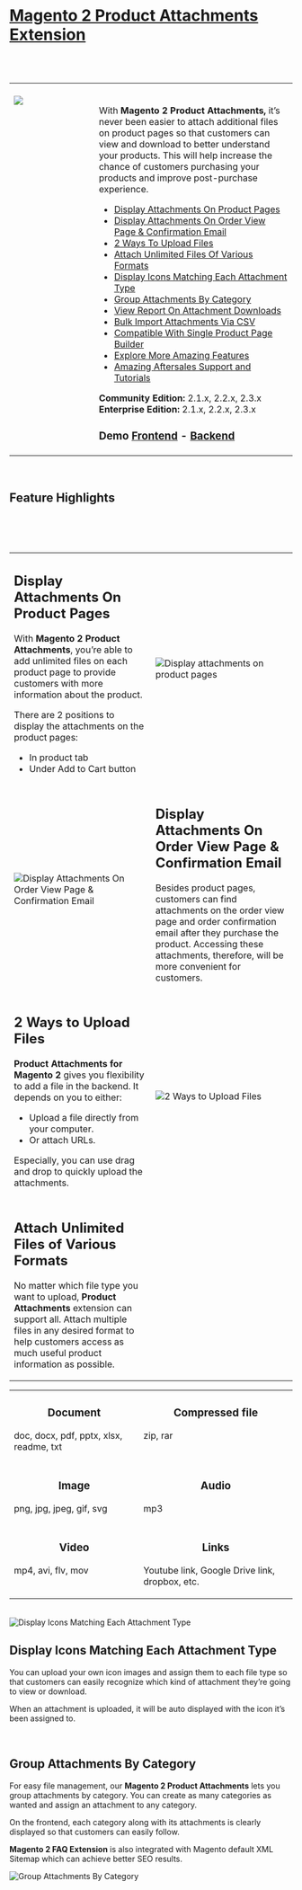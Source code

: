 <html>
    <h1><a href="https://www.magezon.com/magento-2-product-attachments.html">Magento 2 Product Attachments Extension</a></h1>
    <br/><br/>
    <table>
        <tr>
            <td width="30%" valign="top" style="border: none; ">
                <br><a href="https://www.magezon.com/magento-2-faq-extension.html"><img src="https://www.magezon.com/pub/media/catalog/product/cache/c56f5c50a53ae6d445bac4bece78644e/p/r/product-attachments-logo.png"/></a>
            </td>
            <td style="border:none;"></br>
                <div class="product attribute overview">
                    <div class="valune">
                        <p dir="ltr"><span>With </span><span><strong>Magento 2 Product Attachments,</strong> </span><span> it’s never been easier to attach additional files on product pages so that customers can view and download to better understand your products. This will help increase the chance of customers purchasing your products and improve post-purchase experience.</span></p>
                        <ul class="firebase-list">
                            <li><a href="#product-pages" title="Display Attachments On Product Pages">Display Attachments On Product Pages</a></li>
                            <li><a href="#order" title="Display Attachments On Order View Page & Confirmation Email">Display Attachments On Order View Page & Confirmation Email</a></li>
                            <li><a href="#type-upload" title="2 Ways To Upload Files">2 Ways To Upload Files</a></li>
                            <li><a href="#unlimited-formats" title="Attach Unlimited Files Of Various Formats">Attach Unlimited Files Of Various Formats</a></li>
                            <li><a href="#icons" title="Display Icons Matching Each Attachment Type">Display Icons Matching Each Attachment Type</a></li>
                            <li><a href="#category" title="Group Attachments By Category">Group Attachments By Category</a></li>
                            <li><a href="#" title="View Report On Attachment Downloads">View Report On Attachment Downloads</a></li>
                            <li><a href="#" title="Bulk Import Attachments Via CSV">Bulk Import Attachments Via CSV</a></li>
                            <li><a href="#" title="Compatible With Single Product Page Builder">Compatible With Single Product Page Builder</a></li>
                            <li><a href="#" title="Explore More Amazing Features">Explore More Amazing Features</a></li>
                            <li><a href="#" title="Amazing Aftersales Support and Tutorials">Amazing Aftersales Support and Tutorials</a></li>
                        </ul>
                    </div>
                </div>
                <div>
                    <span><b>Community Edition:</b>&nbsp;2.1.x, 2.2.x, 2.3.x
                    <br><b>Enterprise Edition:</b>&nbsp;2.1.x, 2.2.x, 2.3.x</span>
                </div>
                <div>
                    <h3>
                        <a/>Demo
                        <a href="https://demo.magezon.com/productattachments/autologin/frontend?r=radiant-tee.html" rel="nofollow">Frontend</a> - <a href="https://demo.magezon.com/productattachments/autologin/backend?r=productattachments/files" rel="nofollow">Backend</a>
                    </h3>
                </div>
            </td>
        </tr>
    </table>
    <br/>
    <div>
        <h2>Feature Highlights</h2>
        <table>
            <tbody>
                <tr id="product-pages">
                    <td width="50%">
                        <h2>Display Attachments On Product Pages</h2>
                      <p>With <b>Magento 2 Product Attachments</b>, you’re able to add unlimited files on each product page to provide customers with more information about the product.</p>
                        <p>There are 2 positions to display the attachments on the product pages:</p>
                         <ul class="firebase-list">
                            <li><span>In product tab</span></li>
                           <li><span>Under Add to Cart button</span></li>
                        </ul>
                    </td>
                     <td width="50%">
                        <img src="https://www.magezon.com/pub/media/product-attachments/display-attachments-on-product-pages.gif" alt="Display attachments on product pages" title="Display attachments on product pages"/>
                     </td>
                </tr>
                <br/>
                <tr id="order">
                    <td width="50%">
                        <img src="https://www.magezon.com/pub/media/product-attachments/display-attachments-on-order-view-page-_-order-confirmation-email.gif" alt="Display Attachments On Order View Page & Confirmation Email" title="Display Attachments On Order View Page & Confirmation Email">
                    </td>
                    <td>
                        <h2>Display Attachments On Order View Page & Confirmation Email</h2>
                        <p>Besides product pages, customers can find attachments on the order view page and order confirmation email after they purchase the product. Accessing these attachments, therefore, will be more convenient for customers. </p>
                    </td>
                </tr>
                <br/>
              <tr id="type-upload">
                    <td>
                        <h2>2 Ways to Upload Files</h2>
                      <p><b>Product Attachments for Magento 2</b> gives you flexibility to add a file in the backend. It depends on you to either: </p>
                       <ul class="firebase-list">
                            <li><span>Upload a file directly from your computer.</span></li>
                           <li><span>Or attach URLs.</span></li>
                        </ul>
                      <p>Especially, you can use drag and drop to quickly upload the attachments. </p>
                    </td>
                  <td width="50%">
                        <img src="https://www.magezon.com/pub/media/product-attachments/2-ways-to-attach-files.gif" alt="2 Ways to Upload Files" title="2 Ways to Upload Files">
                    </td>
                </tr>
                <br/>
                <tr id="unlimited-formats">
                    <tr>
                <td>
                        <h2>Attach Unlimited Files of Various Formats</h2>
                      <p>No matter which file type you want to upload, <b>Product Attachments</b> extension can support all. Attach multiple files in any desired format to help customers access as much useful product information as possible. </p>
                    </td>
                </tr>    
                    <tr>
                        <table>
                        <tbody>
                            <tr>                                                   
                                <td valign="top">
                                    <div>
                                        <p align="center">
                                        <h3 align="center"> Document </h3>
                                        </p>
                                    <p>doc, docx, pdf, pptx, xlsx, readme, txt</p>
                                    </div>
                                </td>
                                <td valign="top">
                                    <div>
                                        <p align="center">
                                        <h3 align="center"> Compressed file </h3>
                                        </p>
                                    <p>zip, rar</p>
                                    </div>
                                </td>
                            </tr>
                            <tr>                                                   
                                <td valign="top">
                                    <div>
                                        <p align="center">
                                        <h3 align="center"> Image </h3>
                                        </p>
                                    <p>png, jpg, jpeg, gif, svg</p>
                                    </div>
                                </td>
                                <td valign="top">
                                    <div>
                                        <p align="center">
                                        <h3 align="center"> Audio </h3>
                                        </p>
                                    <p>mp3</p>
                                    </div>
                                </td>
                            </tr>
                            <tr>                                                   
                                <td valign="top">
                                    <div>
                                        <p align="center">
                                        <h3 align="center"> Video </h3>
                                        </p>
                                    <p>mp4, avi, flv, mov</p>
                                    </div>
                                </td>
                                <td valign="top">
                                    <div>
                                        <p align="center">
                                        <h3 align="center"> Links </h3>
                                        </p>
                                    <p>Youtube link, Google Drive link, dropbox, etc. </p>
                                    </div>
                                </td>
                            </tr>
                        </tbody>
                    </table>
                </tr>
                </tr>
                <br/>
                <tr id="icons">
                    <td  width="50%">
                        <img src="https://i.ibb.co/dcxvSY0/Screenshot.png" alt="Display Icons Matching Each Attachment Type" title="Display Icons Matching Each Attachment Type">
                    </td>
                    <td width="40%">
                        <h2>Display Icons Matching Each Attachment Type</h2>
                        <p>You can upload your own icon images and assign them to each file type so that customers can easily recognize which kind of attachment they’re going to view or download. </p>
                        <p>When an attachment is uploaded, it will be auto displayed with the icon it’s been assigned to. </p>
                    </td>
                </tr>
                <br/>
                <tr id="category">
                    <td>
                        <h2>Group Attachments By Category</h2>
                        <p>For easy file management, our <b>Magento 2 Product Attachments</b> lets you group attachments by category. You can create as many categories as wanted and assign an attachment to any category.  </p>
                        <p>On the frontend, each category along with its attachments is clearly displayed so that customers can easily follow.  </p>
                        <p><strong>Magento 2 FAQ Extension</strong> is also integrated with Magento default XML Sitemap which can achieve better SEO results.</p>
                    </td>
                    <td>
                        <img src="https://www.magezon.com/pub/media/product-attachments/group-attachments-by-category.png" alt="Group Attachments By Category" title="Group Attachments By Category">
                    </td>
                </tr>
                <br/>
            </tbody>
        </table>
    </div>
